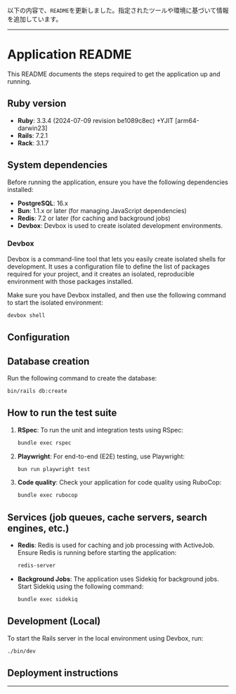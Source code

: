 以下の内容で、`README`を更新しました。指定されたツールや環境に基づいて情報を追加しています。

---

# Application README

This README documents the steps required to get the application up and running.

## Ruby version
- **Ruby**: 3.3.4 (2024-07-09 revision be1089c8ec) +YJIT [arm64-darwin23]
- **Rails**: 7.2.1
- **Rack**: 3.1.7

## System dependencies

Before running the application, ensure you have the following dependencies installed:

- **PostgreSQL**: 16.x
- **Bun**: 1.1.x or later (for managing JavaScript dependencies)
- **Redis**: 7.2 or later (for caching and background jobs)
- **Devbox**: Devbox is used to create isolated development environments.

### Devbox

Devbox is a command-line tool that lets you easily create isolated shells for development. It uses a configuration file to define the list of packages required for your project, and it creates an isolated, reproducible environment with those packages installed.

Make sure you have Devbox installed, and then use the following command to start the isolated environment:

```bash
devbox shell
```

## Configuration


## Database creation

Run the following command to create the database:

```bash
bin/rails db:create
```

## How to run the test suite

1. **RSpec**: To run the unit and integration tests using RSpec:
   ```bash
   bundle exec rspec
   ```

2. **Playwright**: For end-to-end (E2E) testing, use Playwright:
   ```bash
   bun run playwright test
   ```

3. **Code quality**: Check your application for code quality using RuboCop:
   ```bash
   bundle exec rubocop
   ```

## Services (job queues, cache servers, search engines, etc.)

- **Redis**: Redis is used for caching and job processing with ActiveJob. Ensure Redis is running before starting the application:
  ```bash
  redis-server
  ```

- **Background Jobs**: The application uses Sidekiq for background jobs. Start Sidekiq using the following command:
  ```bash
  bundle exec sidekiq
  ```

## Development (Local)

To start the Rails server in the local environment using Devbox, run:

```bash
./bin/dev
```

## Deployment instructions

---
